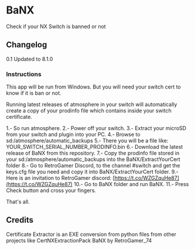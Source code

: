 # BaNX
Check if your NX Switch is banned or not

## Changelog

0.1 Updated to 8.1.0

### Instructions

This app will be run from Windows. But you will need your switch cert to know if it is ban or not.

Running latest releases of atmosphere in your switch will automatically create a copy of your prodinfo file which contains inside your switch certificate.

1.- So run atmosphere.
2.- Power off your switch.
3.- Extract your microSD from your switch and plugin into your PC.
4.- Browse to sd:/atmosphere/automatic_backups
5.- There you will be a file like: YOUR_SWITCH_SERIAL_NUMBER_PRODINFO.bin
6.- Download the latest release of BaNX from this repository.
7.- Copy the prodinfo file stored in your sd:/atmosphere/automatic_backups into the BaNX/ExtractYourCert folder
8.- Go to RetroGamer Discord, to the channel #switch and get the keys.cfg file you need and copy it into BaNX/ExtractYourCert folder.
9.- Here is an invitation to RetroGamer discord: [https://t.co/WZGZquHe87](https://t.co/WZGZquHe87)
10.- Go to BaNX folder and run BaNX.
11.- Press Check button and cross your fingers.

That's all.

## Credits

Certificate Extractor is an EXE conversion from python files from other projects like CertNXExtractionPack
BaNX by RetroGamer_74
